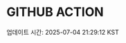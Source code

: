 # GITHUB ACTION
  <!-- START_UPDATED_TIME -->
  업데이트 시간: 2025-07-04 21:29:12 KST
  <!-- END_UPDATED_TIME -->
